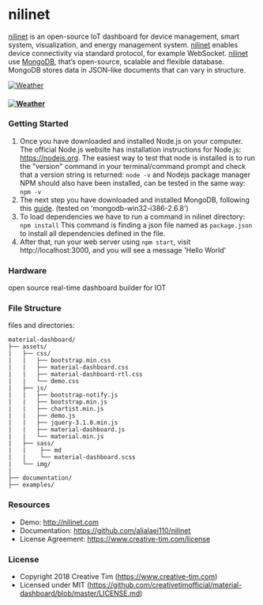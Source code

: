 # nilinet

[nilinet](http://www.nilinet.com) is an open-source IoT dashboard for device management, smart system, visualization, and energy management system. [nilinet](http://www.nilinet.com) enables device connectivity via standard protocol, for example WebSocket. [nilinet](http://www.nilinet.com) use [MongoDB](https://www.mongodb.com/), that’s open-source, scalable and flexible database. MongoDB stores data in JSON-like documents that can vary in structure. 

[![Weather](https://raw.githubusercontent.com/alialaei110/nilinet/master/aliii1111.PNG)](http://www.nilinet.com)

#### [![Weather](https://raw.githubusercontent.com/alialaei110/nilinet/master/video_2018-08-1_23-37-04.gif)](http://www.nilinet.com)

### Getting Started
1. Once you have downloaded and installed Node.js on your computer. The official Node.js website has installation instructions for Node.js: https://nodejs.org. 
The easiest way to test that node is installed is to run the "version" command in your terminal/command prompt and check that a version string is returned:
```node -v``` and Nodejs package manager NPM should also have been installed, can be tested in the same way:
```npm -v```
2. The next step you have downloaded and installed MongoDB, following this [guide](https://nodepressjs.com/install-mongodb). (tested on 'mongodb-win32-i386-2.6.8')
4. To load dependencies we have to run a command in nilinet directory:
```npm install```
This command is finding a json file named as `package.json` to install all dependencies defined in the file.
5. After that, run your web server using ```npm start```, visit http://localhost:3000, and you will see a message 'Hello World'


### Hardware
open source real-time dashboard builder for IOT

### File Structure

files and directories:

```
material-dashboard/
├── assets/
|   ├── css/
|   |   ├── bootstrap.min.css
|   |   ├── material-dashboard.css
|   |   ├── material-dashboard-rtl.css
|   |   └── demo.css
|   ├── js/
|   |   ├── bootstrap-notify.js
|   |   ├── bootstrap.min.js
|   |   ├── chartist.min.js
|   |   ├── demo.js
|   |   ├── jquery-3.1.0.min.js
|   |   ├── material-dashboard.js
|   |   └── material.min.js
|   ├── sass/
|   |    ├── md
|   |    └── material-dashboard.scss
|   └── img/
|
├── documentation/
├── examples/

```

### Resources
- Demo: http://nilinet.com
- Documentation: https://github.com/alialaei110/nilinet
- License Agreement: https://www.creative-tim.com/license

### License
- Copyright 2018 Creative Tim (https://www.creative-tim.com)
- Licensed under MIT (https://github.com/creativetimofficial/material-dashboard/blob/master/LICENSE.md)
